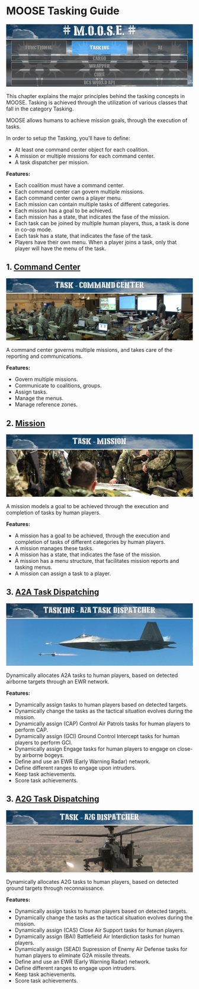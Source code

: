 # MOOSE Tasking Guide

![MOOSE TASKING](Images\MOOSE_Tasking.JPG)

This chapter explains the major principles behind the tasking concepts in MOOSE.
Tasking is achieved through the utilization of various classes that fall in the category Tasking.

MOOSE allows humans to achieve mission goals, through the execution of tasks.

In order to setup the Tasking, you'll have to define:

  - At least one command center object for each coalition.
  - A mission or multiple missions for each command center.
  - A task dispatcher per mission.

**Features:**

  * Each coalition must have a command center.
  * Each command center can govern multiple missions.
  * Each command center owns a player menu.
  * Each mission can contain multiple tasks of different categories.
  * Each mission has a goal to be achieved.
  * Each mission has a state, that indicates the fase of the mission.
  * Each task can be joined by multiple human players, thus, a task is done in co-op mode.
  * Each task has a state, that indicates the fase of the task.
  * Players have their own menu. When a player joins a task, only that player will have the menu of the task.


## 1. [**Command Center**](Documentation/Tasking.CommandCenter.html)

![Tasking Command Center](Images\Task_Command_Center.JPG)

A command center governs multiple missions, and takes care of the reporting and communications.

**Features:**

  * Govern multiple missions.
  * Communicate to coalitions, groups.
  * Assign tasks.
  * Manage the menus.
  * Manage reference zones.


## 2. [**Mission**](Documentation/Tasking.Mission.html)

![Tasking Command Center](Images\Task_Mission.JPG)

A mission models a goal to be achieved through the execution and completion of tasks by human players.

**Features:**

  * A mission has a goal to be achieved, through the execution and completion of tasks of different categories by human players.
  * A mission manages these tasks.
  * A mission has a state, that indicates the fase of the mission.
  * A mission has a menu structure, that facilitates mission reports and tasking menus.
  * A mission can assign a task to a player.


## 3. [**A2A Task Dispatching**](Documentation/Tasking.Task_A2A_Dispatcher.html)

![Tasking A2A Dispatching](Images\Task_A2A_Dispatcher.JPG)

Dynamically allocates A2A tasks to human players, based on detected airborne targets through an EWR network.

**Features:**
 
  * Dynamically assign tasks to human players based on detected targets.
  * Dynamically change the tasks as the tactical situation evolves during the mission.
  * Dynamically assign (CAP) Control Air Patrols tasks for human players to perform CAP.
  * Dynamically assign (GCI) Ground Control Intercept tasks for human players to perform GCI.
  * Dynamically assign Engage tasks for human players to engage on close-by airborne bogeys.
  * Define and use an EWR (Early Warning Radar) network.
  * Define different ranges to engage upon intruders.
  * Keep task achievements.
  * Score task achievements.


## 3. [**A2G Task Dispatching**](Documentation/Tasking.Task_A2G_Dispatcher.html)

![Tasking A2G Dispatching](Images\Task_A2G_Dispatcher.JPG)

Dynamically allocates A2G tasks to human players, based on detected ground targets through reconnaissance.

**Features:**
 
  * Dynamically assign tasks to human players based on detected targets.
  * Dynamically change the tasks as the tactical situation evolves during the mission.
  * Dynamically assign (CAS) Close Air Support tasks for human players.
  * Dynamically assign (BAI) Battlefield Air Interdiction tasks for human players.
  * Dynamically assign (SEAD) Supression of Enemy Air Defense tasks for human players to eliminate G2A missile threats.
  * Define and use an EWR (Early Warning Radar) network.
  * Define different ranges to engage upon intruders.
  * Keep task achievements.
  * Score task achievements.

